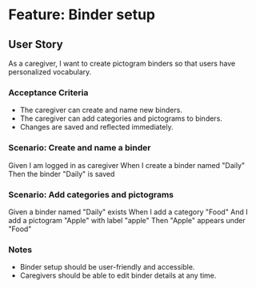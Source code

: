 # Feature: Binder setup

## User Story

As a caregiver, I want to create pictogram binders so that users have personalized vocabulary.

### Acceptance Criteria

- The caregiver can create and name new binders.
- The caregiver can add categories and pictograms to binders.
- Changes are saved and reflected immediately.

### Scenario: Create and name a binder

Given I am logged in as caregiver
When I create a binder named "Daily"
Then the binder "Daily" is saved

### Scenario: Add categories and pictograms

Given a binder named "Daily" exists
When I add a category "Food"
And I add a pictogram "Apple" with label "apple"
Then "Apple" appears under "Food"

### Notes

- Binder setup should be user-friendly and accessible.
- Caregivers should be able to edit binder details at any time.
